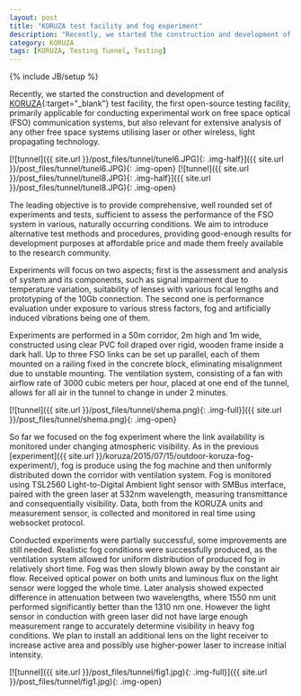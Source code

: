 ```yaml
---
layout: post
title: "KORUZA test facility and fog experiment"
description: "Recently, we started the construction and development of KORUZA test facility, the first open-source testing facility, primarily applicable for conducting experimental work on free space optical (FSO) communication systems."
category: KORUZA
tags: [KORUZA, Testing Tunnel, Testing]
---
```

{% include JB/setup %}


Recently, we started the construction and development of [KORUZA](http://koruza.net/){:target="_blank"} test facility, the first open-source testing facility, primarily applicable for conducting experimental work on free space optical (FSO) communication systems, but also relevant for extensive analysis of any other free space systems utilising laser or other wireless, light propagating
technology.

[![tunnel]({{ site.url }}/post_files/tunnel/tunel6.JPG){: .img-half}]({{ site.url }}/post_files/tunnel/tunel6.JPG){: .img-open}
[![tunnel]({{ site.url }}/post_files/tunnel/tunel8.JPG){: .img-half}]({{ site.url }}/post_files/tunnel/tunel8.JPG){: .img-open}

The leading objective is to provide comprehensive, well rounded set of experiments and tests, sufficient to assess the performance of the FSO system in various, naturally occurring conditions. We aim to introduce alternative test methods and procedures, providing good-enough results for development purposes at affordable price and made them freely available to the research community. 

Experiments will focus on two aspects; first is the assessment and analysis of system and its components, such as signal impairment due to temperature variation, suitability of lenses with various focal lengths and prototyping of the 10Gb connection. The second one is performance evaluation under exposure to various stress factors, fog and artificially induced vibrations being one of them.

Experiments are performed in a 50m corridor, 2m high and 1m wide, constructed using clear PVC foil draped over rigid, wooden frame inside a dark hall. Up to three FSO links can be set up parallel, each of them mounted on a railing fixed in the concrete block, eliminating misalignment due to unstable mounting. The ventilation system, consisting of a fan with airflow rate of 3000 cubic meters per hour, placed at one end of the tunnel, allows for all air in the tunnel to change in under 2 minutes.

[![tunnel]({{ site.url }}/post_files/tunnel/shema.png){: .img-full}]({{ site.url }}/post_files/tunnel/shema.png){: .img-open}

So far we focused on the fog experiment where the link availability is monitored under changing atmospheric visibility. As in the previous [experiment]({{ site.url }}/koruza/2015/07/15/outdoor-koruza-fog-experiment/), fog is produce using the fog machine and then uniformly distributed down the corridor with ventilation system. Fog is monitored using  TSL2560 Light-to-Digital Ambient light sensor with SMBus interface, paired with the green laser at 532nm wavelength, measuring transmittance and consequentially visibility. Data, both from the KORUZA units and measurement sensor, is collected and monitored in real time using websocket protocol.

Conducted experiments were partially successful, some improvements are still needed. Realistic fog conditions were successfully produced, as the ventilation system allowed for uniform distribution of produced fog in relatively short time. Fog was then slowly blown away by the constant air flow. Received optical power on both units and luminous flux on the light sensor were logged the whole time. Later analysis showed expected difference in attenuation between two wavelengths, where 1550 nm unit performed significantly better than the 1310 nm one. However the light sensor in conduction with green laser did not have large enough measurement range to accurately determine visibility in heavy fog conditions. We plan to install an additional lens on the light receiver to increase active area and possibly use higher-power laser to increase initial intensity.  

[![tunnel]({{ site.url }}/post_files/tunnel/fig1.jpg){: .img-full}]({{ site.url }}/post_files/tunnel/fig1.jpg){: .img-open}

